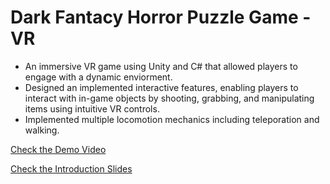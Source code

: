 # Dark Fantacy Horror Puzzle Game - VR

- An immersive VR game using Unity and C# that allowed players to engage with a dynamic enviorment.
- Designed an implemented interactive features, enabling players to interact with in-game objects by shooting, grabbing, and manipulating items using intuitive VR controls.
- Implemented multiple locomotion mechanics including teleporation and walking.

[Check the Demo Video](https://drive.google.com/file/d/1TGvtsC-XVCVsgRcvnElkz_2p95uYS3FS/view?usp=sharing)

[Check the Introduction Slides](https://docs.google.com/presentation/d/1fOHq4Tiqdh98MY7azydHoM8K3qvjxkUPqZW5llMU0Nw/edit?usp=sharing)

